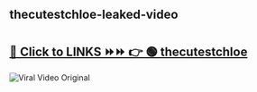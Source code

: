 
 ## thecutestchloe-leaked-video 

# <h2><a href="https://clipsfans.com/thecutestchloe&ref=git">🔗 Click to LINKS ⏩⏩ 👉 🟢 thecutestchloe </a></h2>

<a href="https://clipsfans.com/thecutestchloe&ref=git" rel="nofollow" data-target="animated-image.originalLink"><img src="https://i.ibb.co.com/xMMVF88/686577567.gif" alt="Viral Video Original" style="max-width: 100%; display: inline-block;" data-target="animated-image.originalImage"></a>
